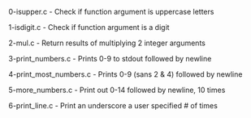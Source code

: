 0-isupper.c            - Check if function argument is uppercase letters

1-isdigit.c            - Check if function argument is a digit

2-mul.c                - Return results of multiplying 2 integer arguments

3-print_numbers.c      - Prints 0-9 to stdout followed by newline

4-print_most_numbers.c - Prints 0-9 (sans 2 & 4) followed by newline

5-more_numbers.c       - Print out 0-14 followed by newline, 10 times

6-print_line.c         - Print an underscore a user specified # of times


